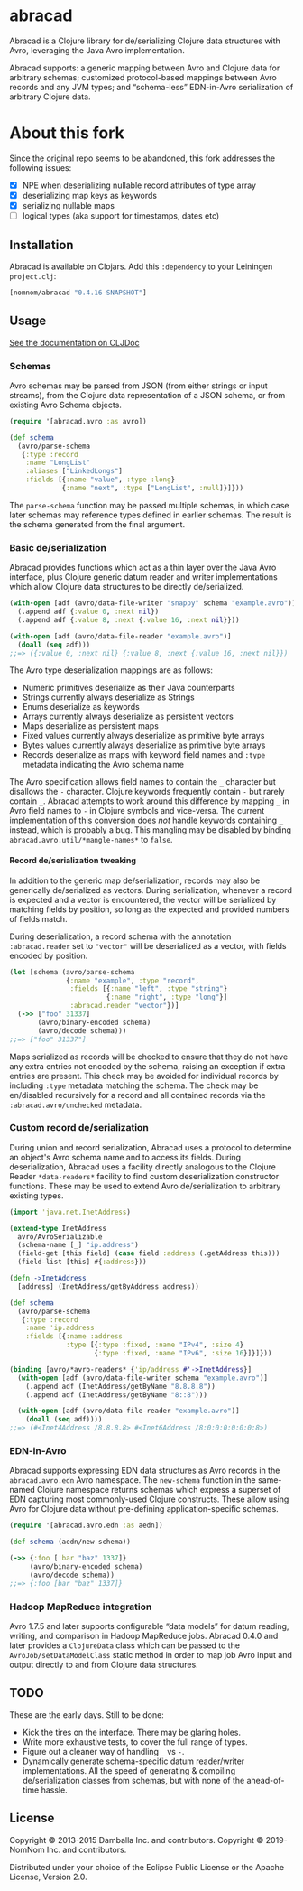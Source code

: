 # abracad


Abracad is a Clojure library for de/serializing Clojure data
structures with Avro, leveraging the Java Avro implementation.

Abracad supports: a generic mapping between Avro and Clojure data for
arbitrary schemas; customized protocol-based mappings between Avro
records and any JVM types; and “schema-less” EDN-in-Avro serialization
of arbitrary Clojure data.

# About this fork

Since the original repo seems to be abandoned, this fork addresses the following issues:

- [x] NPE when deserializing nullable record attributes of type array
- [x] deserializing map keys as keywords
- [x] serializing nullable maps
- [ ] logical types (aka support for timestamps, dates etc)

## Installation

Abracad is available on Clojars.  Add this `:dependency` to your
Leiningen `project.clj`:

```clj
[nomnom/abracad "0.4.16-SNAPSHOT"]
```

## Usage

[See the documentation on CLJDoc](https://cljdoc.org/d/nomnom/abracad/0.4.15/doc/readme)

### Schemas

Avro schemas may be parsed from JSON (from either strings or input
streams), from the Clojure data representation of a JSON schema, or
from existing Avro Schema objects.

```clj
(require '[abracad.avro :as avro])

(def schema
  (avro/parse-schema
   {:type :record
    :name "LongList"
    :aliases ["LinkedLongs"]
    :fields [{:name "value", :type :long}
             {:name "next", :type ["LongList", :null]}]}))
```

The `parse-schema` function may be passed multiple schemas, in which
case later schemas may reference types defined in earlier schemas.
The result is the schema generated from the final argument.

### Basic de/serialization

Abracad provides functions which act as a thin layer over the Java
Avro interface, plus Clojure generic datum reader and writer
implementations which allow Clojure data structures to be directly
de/serialized.

```clj
(with-open [adf (avro/data-file-writer "snappy" schema "example.avro")]
  (.append adf {:value 0, :next nil})
  (.append adf {:value 8, :next {:value 16, :next nil}}))

(with-open [adf (avro/data-file-reader "example.avro")]
  (doall (seq adf)))
;;=> ({:value 0, :next nil} {:value 8, :next {:value 16, :next nil}})
```

The Avro type deserialization mappings are as follows:

  - Numeric primitives deserialize as their Java counterparts
  - Strings currently always deserialize as Strings
  - Enums deserialize as keywords
  - Arrays currently always deserialize as persistent vectors
  - Maps deserialize as persistent maps
  - Fixed values currently always deserialize as primitive byte arrays
  - Bytes values currently always deserialize as primitive byte arrays
  - Records deserialize as maps with keyword field names and `:type` metadata
    indicating the Avro schema name

The Avro specification allows field names to contain the `_` character but
disallows the `-` character.  Clojure keywords frequently contain `-` but rarely
contain `_`.  Abracad attempts to work around this difference by mapping `_` in
Avro field names to `-` in Clojure symbols and vice-versa.  The current
implementation of this conversion does *not* handle keywords containing `_`
instead, which is probably a bug.  This mangling may be disabled by binding
`abracad.avro.util/*mangle-names*` to `false`.

#### Record de/serialization tweaking

In addition to the generic map de/serialization, records may also be
generically de/serialized as vectors.  During serialization, whenever
a record is expected and a vector is encountered, the vector will be
serialized by matching fields by position, so long as the expected and
provided numbers of fields match.

During deserialization, a record schema with the annotation
`:abracad.reader` set to `"vector"` will be deserialized as a vector,
with fields encoded by position.

```clj
(let [schema (avro/parse-schema
              {:name "example", :type "record",
               :fields [{:name "left", :type "string"}
                        {:name "right", :type "long"}]
               :abracad.reader "vector"})]
  (->> ["foo" 31337]
       (avro/binary-encoded schema)
       (avro/decode schema)))
;;=> ["foo" 31337"]
```

Maps serialized as records will be checked to ensure that they do not
have any extra entries not encoded by the schema, raising an exception
if extra entries are present.  This check may be avoided for
individual records by including `:type` metadata matching the schema.
The check may be en/disabled recursively for a record and all
contained records via the `:abracad.avro/unchecked` metadata.

### Custom record de/serialization

During union and record serialization, Abracad uses a protocol to
determine an object's Avro schema name and to access its fields.
During deserialization, Abracad uses a facility directly analogous to
the Clojure Reader `*data-readers*` facility to find custom
deserialization constructor functions.  These may be used to extend
Avro de/serialization to arbitrary existing types.

```clj
(import 'java.net.InetAddress)

(extend-type InetAddress
  avro/AvroSerializable
  (schema-name [_] "ip.address")
  (field-get [this field] (case field :address (.getAddress this)))
  (field-list [this] #{:address}))

(defn ->InetAddress
  [address] (InetAddress/getByAddress address))

(def schema
  (avro/parse-schema
   {:type :record
    :name 'ip.address
    :fields [{:name :address
              :type [{:type :fixed, :name "IPv4", :size 4}
                     {:type :fixed, :name "IPv6", :size 16}]}]}))

(binding [avro/*avro-readers* {'ip/address #'->InetAddress}]
  (with-open [adf (avro/data-file-writer schema "example.avro")]
    (.append adf (InetAddress/getByName "8.8.8.8"))
    (.append adf (InetAddress/getByName "8::8")))

  (with-open [adf (avro/data-file-reader "example.avro")]
    (doall (seq adf))))
;;=> (#<Inet4Address /8.8.8.8> #<Inet6Address /8:0:0:0:0:0:0:8>)
```

### EDN-in-Avro

Abracad supports expressing EDN data structures as Avro records in the
`abracad.avro.edn` Avro namespace.  The `new-schema` function in the
same-named Clojure namespace returns schemas which express a superset
of EDN capturing most commonly-used Clojure constructs.  These allow
using Avro for Clojure data without pre-defining application-specific
schemas.

```clj
(require '[abracad.avro.edn :as aedn])

(def schema (aedn/new-schema))

(->> {:foo ['bar "baz" 1337]}
     (avro/binary-encoded schema)
     (avro/decode schema))
;;=> {:foo [bar "baz" 1337]}
```

### Hadoop MapReduce integration

Avro 1.7.5 and later supports configurable “data models” for datum
reading, writing, and comparison in Hadoop MapReduce jobs.  Abracad
0.4.0 and later provides a `ClojureData` class which can be passed to
the `AvroJob/setDataModelClass` static method in order to map job Avro
input and output directly to and from Clojure data structures.

## TODO

These are the early days.  Still to be done:

  - Kick the tires on the interface.  There may be glaring holes.
  - Write more exhaustive tests, to cover the full range of types.
  - Figure out a cleaner way of handling `_` vs `-`.
  - Dynamically generate schema-specific datum reader/writer
    implementations.  All the speed of generating & compiling
    de/serialization classes from schemas, but with none of the
    ahead-of-time hassle.

## License

Copyright © 2013-2015 Damballa Inc. and contributors.
Copyright © 2019-  NomNom Inc. and contributors.

Distributed under your choice of the Eclipse Public License or the
Apache License, Version 2.0.
